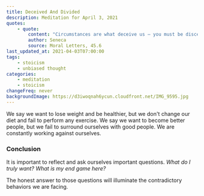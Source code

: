 ```yaml
---
title: Deceived And Divided
description: Meditation for April 3, 2021
quotes:
    - quote:
        content: "Circumstances are what deceive us — you must be discerning in them. We embrace evil before good. We desire the opposite of what we once desired. Our prayers are at war with our prayers, our plans with our plans."
        author: Seneca
        source: Moral Letters, 45.6
last_updated_at: 2021-04-03T07:00:00
tags:
    - stoicism
    - unbiased thought
categories:
    - meditation
    - stoicism
changeFreq: never
backgroundImage: https://d3iwoqnah6ycun.cloudfront.net/IMG_9595.jpg
---
```


We say we want to lose weight and be healthier, but we don't change our diet and fail to perform any exercise. We say we 
want to become better people, but we fail to surround ourselves with good people. We are constantly working against 
ourselves.

### Conclusion

It is important to reflect and ask ourselves important questions. *What do I truly want? What is my end game here?*

The honest answer to those questions will illuminate the contradictory behaviors we are facing.
